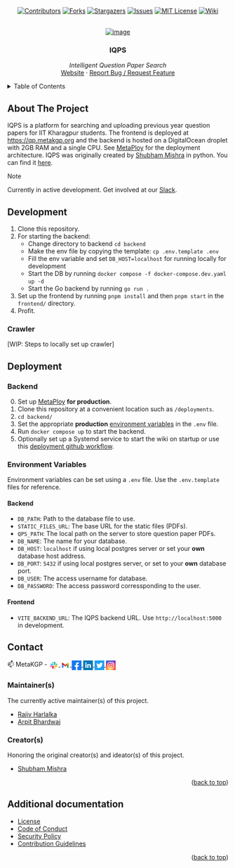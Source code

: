<div id="top"></div>
<div align="center">

[![Contributors][contributors-shield]][contributors-url]
[![Forks][forks-shield]][forks-url]
[![Stargazers][stars-shield]][stars-url]
[![Issues][issues-shield]][issues-url]
[![MIT License][license-shield]][license-url]
[![Wiki][wiki-shield]][wiki-url]

</div>

<br />
<div align="center">
  <a href="https://github.com/metakgp/iqps">
    <img width="140" alt="image" src="https://raw.githubusercontent.com/metakgp/design/main/logos/logo.jpg">
  </a>

  <h3 align="center">IQPS</h3>

  <p align="center">
    <i>Intelligent Question Paper Search</i>
    <br />
    <a href="https://qp.metakgp.org">Website</a>
    ·
    <a href="https://github.com/metakgp/iqps-go/issues">Report Bug / Request Feature</a>
  </p>
</div>

<!-- TABLE OF CONTENTS -->
<details>
<summary>Table of Contents</summary>

- [About The Project](#about-the-project)
- [Development](#development)
- [Deployment](#deployment)
  - [Environment Variables](#environment-variables)
- [Contact](#contact)
  - [Maintainer(s)](#maintainers)
  - [Creator(s)](#creators)
- [Additional documentation](#additional-documentation)

</details>

## About The Project
IQPS is a platform for searching and uploading previous year question papers for IIT Kharagpur students. The frontend is deployed at https://qp.metakgp.org and the backend is hosted on a DigitalOcean droplet with 2GB RAM and a single CPU. See [MetaPloy](https://github.com/metakgp/metaploy) for the deployment architecture.
IQPS was originally created by [Shubham Mishra](https://github.com/grapheo12) in python. You can find it [here](https://github.com/grapheo12/iqps).

> [!Note]
> Currently in active development. Get involved at our [Slack](https://slack.metakgp.org/).

## Development
1. Clone this repository.
2. For starting the backend:
    - Change directory to backend `cd backend`
    - Make the env file by copying the template: `cp .env.template .env`
    - Fill the env variable and set `DB_HOST=localhost` for running locally for development
    - Start the DB by running `docker compose -f docker-compose.dev.yaml up -d`
    - Start the Go backend by running `go run .`
3. Set up the frontend by running `pnpm install` and then `pnpm start` in the `frontend/` directory.
4. Profit.

### Crawler
[WIP: Steps to locally set up crawler]

## Deployment
### Backend
0. Set up [MetaPloy](https://github.com/metakgp/metaploy) **for production**.
1. Clone this repository at a convenient location such as `/deployments`.
2. `cd backend/`
3. Set the appropriate **production** [environment variables](#environment-variables) in the `.env` file.
4. Run `docker compose up` to start the backend.
5. Optionally set up a Systemd service to start the wiki on startup or use this [deployment github workflow](./.github/workflows/deploy.yaml).

### Environment Variables
Environment variables can be set using a `.env` file. Use the `.env.template` files for reference.

#### Backend
- `DB_PATH`: Path to the database file to use.
- `STATIC_FILES_URL`: The base URL for the static files (PDFs).
- `QPS_PATH`: The local path on the server to store question paper PDFs.
- `DB_NAME`: The name for your database.
- `DB_HOST`: `localhost` if using local postgres server or set your **own** database host address.
- `DB_PORT`: `5432` if using local postgres server, or set to your **own** database port.
- `DB_USER`: The access username for database.
- `DB_PASSWORD`: The access password corressponding to the user.

#### Frontend
- `VITE_BACKEND_URL`: The IQPS backend URL. Use `http://localhost:5000` in development.

## Contact

<p>
📫 MetaKGP -
<a href="https://bit.ly/metakgp-slack">
  <img align="center" alt="Metakgp's slack invite" width="22px" src="https://raw.githubusercontent.com/edent/SuperTinyIcons/master/images/svg/slack.svg" />
</a>
<a href="mailto:metakgp@gmail.com">
  <img align="center" alt="Metakgp's email " width="22px" src="https://raw.githubusercontent.com/edent/SuperTinyIcons/master/images/svg/gmail.svg" />
</a>
<a href="https://www.facebook.com/metakgp">
  <img align="center" alt="metakgp's Facebook" width="22px" src="https://raw.githubusercontent.com/edent/SuperTinyIcons/master/images/svg/facebook.svg" />
</a>
<a href="https://www.linkedin.com/company/metakgp-org/">
  <img align="center" alt="metakgp's LinkedIn" width="22px" src="https://raw.githubusercontent.com/edent/SuperTinyIcons/master/images/svg/linkedin.svg" />
</a>
<a href="https://twitter.com/metakgp">
  <img align="center" alt="metakgp's Twitter " width="22px" src="https://raw.githubusercontent.com/edent/SuperTinyIcons/master/images/svg/twitter.svg" />
</a>
<a href="https://www.instagram.com/metakgp_/">
  <img align="center" alt="metakgp's Instagram" width="22px" src="https://raw.githubusercontent.com/edent/SuperTinyIcons/master/images/svg/instagram.svg" />
</a>
</p>

### Maintainer(s)

The currently active maintainer(s) of this project.

- [Rajiv Harlalka](https://github.com/rajivharlalka)
- [Arpit Bhardwaj](https://github.com/proffapt)

### Creator(s)

Honoring the original creator(s) and ideator(s) of this project.

- [Shubham Mishra](https://github.com/grapheo12)

<p align="right">(<a href="#top">back to top</a>)</p>

## Additional documentation

- [License](/LICENSE)
- [Code of Conduct](/.github/CODE_OF_CONDUCT.md)
- [Security Policy](/.github/SECURITY.md)
- [Contribution Guidelines](/.github/CONTRIBUTING.md)

<p align="right">(<a href="#top">back to top</a>)</p>

[contributors-shield]: https://img.shields.io/github/contributors/metakgp/iqps-go.svg?style=for-the-badge
[contributors-url]: https://github.com/metakgp/iqps-go/graphs/contributors
[forks-shield]: https://img.shields.io/github/forks/metakgp/iqps-go.svg?style=for-the-badge
[forks-url]: https://github.com/metakgp/iqps-go/network/members
[stars-shield]: https://img.shields.io/github/stars/metakgp/iqps-go.svg?style=for-the-badge
[stars-url]: https://github.com/metakgp/iqps-go/stargazers
[issues-shield]: https://img.shields.io/github/issues/metakgp/iqps-go.svg?style=for-the-badge
[issues-url]: https://github.com/metakgp/iqps-go/issues
[license-shield]: https://img.shields.io/github/license/metakgp/iqps-go.svg?style=for-the-badge
[license-url]: https://github.com/metakgp/iqps-go/blob/master/LICENSE
[wiki-shield]: https://custom-icon-badges.demolab.com/badge/metakgp_wiki-grey?logo=metakgp_logo&style=for-the-badge
[wiki-url]: https://wiki.metakgp.org
